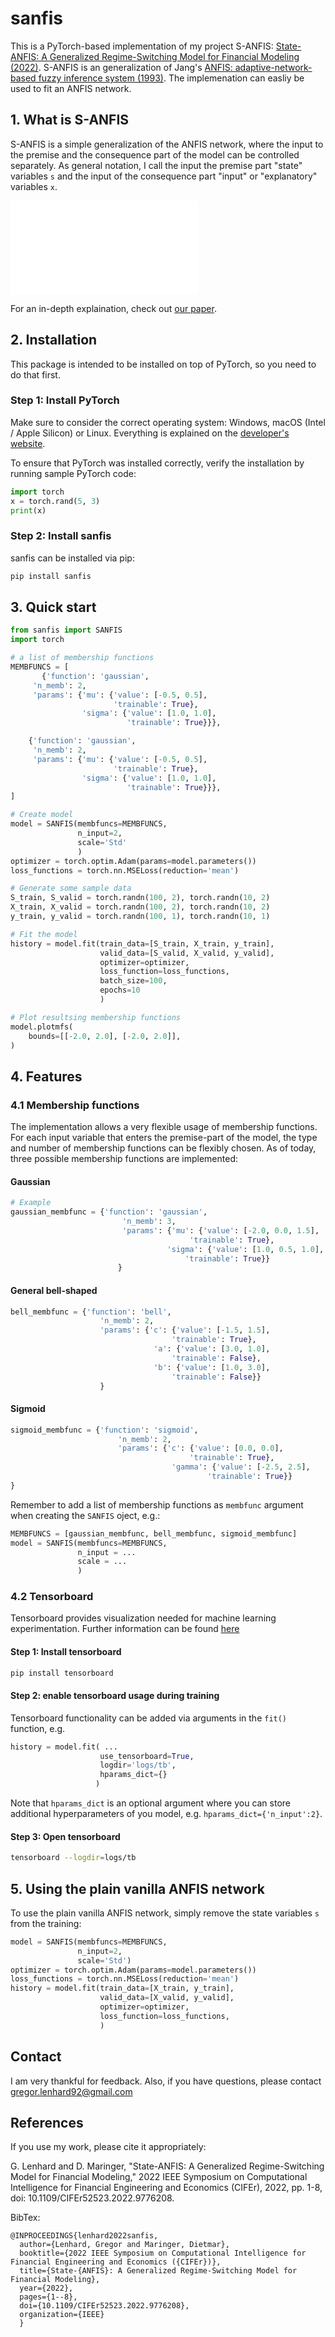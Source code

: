 # sanfis

This is a PyTorch-based implementation of my project S-ANFIS: [State-ANFIS: A Generalized Regime-Switching Model for Financial Modeling (2022)](https://ieeexplore.ieee.org/abstract/document/9776208). S-ANFIS is an generalization of Jang's [ANFIS: adaptive-network-based fuzzy inference system (1993)](https://ieeexplore.ieee.org/abstract/document/256541). The implemenation can easliy be used to fit an ANFIS network.

## 1. What is S-ANFIS

S-ANFIS is a simple generalization of the ANFIS network, where the input to the premise and the consequence part of the model can be controlled separately. As general notation, I call the input the premise part "state" variables ``s`` and the input of the consequence part "input" or "explanatory" variables ``x``. 

![S-ANFIS architecture](../blob/master/img/sanfis_architecture.pdf?raw=true)

For an in-depth explaination, check out [our paper](https://ieeexplore.ieee.org/abstract/document/9776208).

## 2. Installation
This package is intended to be installed on top of PyTorch, so you need to do that first.
### Step 1: Install PyTorch
Make sure to consider the correct operating system: Windows, macOS (Intel / Apple Silicon) or Linux. Everything is explained on the [developer's website](https://pytorch.org/get-started/locally/). 

To ensure that PyTorch was installed correctly, verify the installation by running sample PyTorch code:

```python
import torch
x = torch.rand(5, 3)
print(x)
```
### Step 2: Install sanfis
sanfis can be installed via pip:

```bash
pip install sanfis
```

## 3. Quick start

```python
from sanfis import SANFIS
import torch

# a list of membership functions
MEMBFUNCS = [
       {'function': 'gaussian',
     'n_memb': 2,
     'params': {'mu': {'value': [-0.5, 0.5],
                       'trainable': True},
                'sigma': {'value': [1.0, 1.0],
                          'trainable': True}}},

    {'function': 'gaussian',
     'n_memb': 2,
     'params': {'mu': {'value': [-0.5, 0.5],
                       'trainable': True},
                'sigma': {'value': [1.0, 1.0],
                          'trainable': True}}},
]

# Create model
model = SANFIS(membfuncs=MEMBFUNCS,
               n_input=2,
               scale='Std'
               )
optimizer = torch.optim.Adam(params=model.parameters())
loss_functions = torch.nn.MSELoss(reduction='mean')

# Generate some sample data
S_train, S_valid = torch.randn(100, 2), torch.randn(10, 2)
X_train, X_valid = torch.randn(100, 2), torch.randn(10, 2)
y_train, y_valid = torch.randn(100, 1), torch.randn(10, 1)

# Fit the model
history = model.fit(train_data=[S_train, X_train, y_train],
                    valid_data=[S_valid, X_valid, y_valid],
                    optimizer=optimizer,
                    loss_function=loss_functions,
                    batch_size=100,
                    epochs=10
                    )

# Plot resultsing membership functions 
model.plotmfs(
    bounds=[[-2.0, 2.0], [-2.0, 2.0]],
)
```

## 4. Features
### 4.1 Membership functions
The implementation allows a very flexible usage of membership functions. For each input variable that enters the premise-part of the model, the type and number of membership functions can be flexibly chosen. As of today, three possible membership functions are implemented:

#### Gaussian
```python
# Example
gaussian_membfunc = {'function': 'gaussian',
						 'n_memb': 3,
						 'params': {'mu': {'value': [-2.0, 0.0, 1.5],
						                'trainable': True},
						           'sigma': {'value': [1.0, 0.5, 1.0],
						               'trainable': True}}
						}
```

#### General bell-shaped
```python
bell_membfunc = {'function': 'bell',
					'n_memb': 2,
					'params': {'c': {'value': [-1.5, 1.5],
					                'trainable': True},
					            'a': {'value': [3.0, 1.0],
					                'trainable': False},
					            'b': {'value': [1.0, 3.0],
					                'trainable': False}}
					}
```
#### Sigmoid
```python
sigmoid_membfunc = {'function': 'sigmoid',
						'n_memb': 2,
						'params': {'c': {'value': [0.0, 0.0],
						                'trainable': True},
						            'gamma': {'value': [-2.5, 2.5],
						                    'trainable': True}}
}
```

Remember to add a list of membership functions as `membfunc` argument when creating the ```SANFIS``` oject, e.g.:

```python
MEMBFUNCS = [gaussian_membfunc, bell_membfunc, sigmoid_membfunc]
model = SANFIS(membfuncs=MEMBFUNCS,
			   n_input = ...
			   scale = ...
			   )
```

### 4.2 Tensorboard
Tensorboard provides visualization needed for machine learning experimentation. Further information can be found [here](https://www.tensorflow.org/tensorboard)

#### Step 1: Install tensorboard
```bash
pip install tensorboard
```

#### Step 2: enable tensorboard usage during training

Tensorboard functionality can be added via arguments in the `fit()` function, e.g.

```python
history = model.fit( ...
                    use_tensorboard=True,
                    logdir='logs/tb',
                    hparams_dict={}
                   )
```
Note that `hparams_dict` is an optional argument where you can store additional hyperparameters of you model, e.g. `hparams_dict={'n_input':2}`.

#### Step 3: Open tensorboard
```bash
tensorboard --logdir=logs/tb
```


## 5. Using the plain vanilla ANFIS network
To use the plain vanilla ANFIS network, simply remove the state variables `s` from the training:

```python
model = SANFIS(membfuncs=MEMBFUNCS,
               n_input=2,
               scale='Std')
optimizer = torch.optim.Adam(params=model.parameters())
loss_functions = torch.nn.MSELoss(reduction='mean')
history = model.fit(train_data=[X_train, y_train],
                    valid_data=[X_valid, y_valid],
                    optimizer=optimizer,
                    loss_function=loss_functions,
                    )
```

## Contact
I am very thankful for feedback. Also, if you have questions, please contact gregor.lenhard92@gmail.com



## References
If you use my work, please cite it appropriately:


G. Lenhard and D. Maringer, "State-ANFIS: A Generalized Regime-Switching Model for Financial Modeling," 2022 IEEE Symposium on Computational Intelligence for Financial Engineering and Economics (CIFEr), 2022, pp. 1-8, doi: 10.1109/CIFEr52523.2022.9776208.

BibTex:


```
@INPROCEEDINGS{lenhard2022sanfis,
  author={Lenhard, Gregor and Maringer, Dietmar},
  booktitle={2022 IEEE Symposium on Computational Intelligence for Financial Engineering and Economics ({CIFEr})}, 
  title={State-{ANFIS}: A Generalized Regime-Switching Model for Financial Modeling}, 
  year={2022},
  pages={1--8},
  doi={10.1109/CIFEr52523.2022.9776208},
  organization={IEEE}
  }
```
